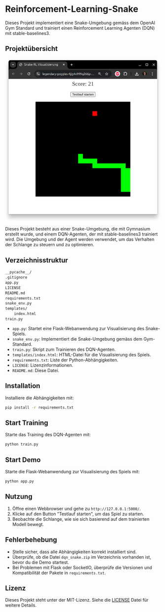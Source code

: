 # Reinforcement-Learning-Snake

Dieses Projekt implementiert eine Snake-Umgebung gemäss dem OpenAI Gym Standard und trainiert einen Reinforcement Learning Agenten (DQN) mit stable-baselines3.

## Projektübersicht

![Bildschirmfoto vom 2025-02-04 00-35-31](https://raw.githubusercontent.com/tabee/Reinforcement-Learning-Snake/refs/heads/main/Bildschirmfoto%20vom%202025-02-04%2000-35-31.png)

Dieses Projekt besteht aus einer Snake-Umgebung, die mit Gymnasium erstellt wurde, und einem DQN-Agenten, der mit stable-baselines3 trainiert wird. Die Umgebung und der Agent werden verwendet, um das Verhalten der Schlange zu steuern und zu optimieren.

## Verzeichnisstruktur

```bash
__pycache__/
.gitignore
app.py
LICENSE
README.md
requirements.txt
snake_env.py
templates/
    index.html
train.py
```

- `app.py`: Startet eine Flask-Webanwendung zur Visualisierung des Snake-Spiels.
- `snake_env.py`: Implementiert die Snake-Umgebung gemäss dem Gym-Standard.
- `train.py`: Skript zum Trainieren des DQN-Agenten.
- `templates/index.html`: HTML-Datei für die Visualisierung des Spiels.
- `requirements.txt`: Liste der Python-Abhängigkeiten.
- `LICENSE`: Lizenzinformationen.
- `README.md`: Diese Datei.

## Installation

Installiere die Abhängigkeiten mit:

```bash
pip install -r requirements.txt
```

## Start Training

Starte das Training des DQN-Agenten mit:

```bash
python train.py
```

## Start Demo

Starte die Flask-Webanwendung zur Visualisierung des Spiels mit:

```bash
python app.py
```

## Nutzung

1. Öffne einen Webbrowser und gehe zu `http://127.0.0.1:5000/`.
2. Klicke auf den Button "Testlauf starten", um das Spiel zu starten.
3. Beobachte die Schlange, wie sie sich basierend auf dem trainierten Modell bewegt.

## Fehlerbehebung

- Stelle sicher, dass alle Abhängigkeiten korrekt installiert sind.
- Überprüfe, ob die Datei `dqn_snake.zip` im Verzeichnis vorhanden ist, bevor du die Demo startest.
- Bei Problemen mit Flask oder SocketIO, überprüfe die Versionen und Kompatibilität der Pakete in `requirements.txt`.

## Lizenz

Dieses Projekt steht unter der MIT-Lizenz. Siehe die [LICENSE](LICENSE) Datei für weitere Details.
